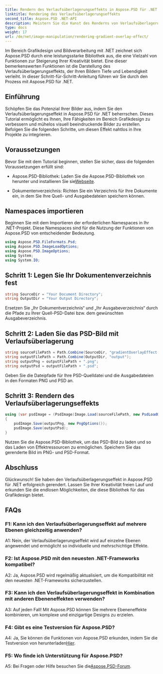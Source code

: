 ```yaml
---
title: Rendern des Verlaufsüberlagerungseffekts in Aspose.PSD für .NET
linktitle: Rendering des Verlaufsüberlagerungseffekts
second_title: Aspose.PSD .NET-API
description: Meistern Sie die Kunst des Renderns von Verlaufsüberlagerungseffekten in Aspose.PSD für .NET. Verbessern Sie Ihre Fähigkeiten im Bereich Grafikdesign mit dieser Schritt-für-Schritt-Anleitung.
type: docs
weight: 17
url: /de/net/image-manipulation/rendering-gradient-overlay-effect/
---
```

Im Bereich Grafikdesign und Bildverarbeitung mit .NET zeichnet sich Aspose.PSD durch eine leistungsstarke Bibliothek aus, die eine Vielzahl von Funktionen zur Steigerung Ihrer Kreativität bietet. Eine dieser bemerkenswerten Funktionen ist die Darstellung des Verlaufsüberlagerungseffekts, der Ihren Bildern Tiefe und Lebendigkeit verleiht. In dieser Schritt-für-Schritt-Anleitung führen wir Sie durch den Prozess mit Aspose.PSD für .NET.

## Einführung

Schöpfen Sie das Potenzial Ihrer Bilder aus, indem Sie den Verlaufsüberlagerungseffekt in Aspose.PSD für .NET beherrschen. Dieses Tutorial ermöglicht es Ihnen, Ihre Fähigkeiten im Bereich Grafikdesign zu verbessern und mühelos visuell beeindruckende Bilder zu erstellen. Befolgen Sie die folgenden Schritte, um diesen Effekt nahtlos in Ihre Projekte zu integrieren.

## Voraussetzungen

Bevor Sie mit dem Tutorial beginnen, stellen Sie sicher, dass die folgenden Voraussetzungen erfüllt sind:

-  Aspose.PSD-Bibliothek: Laden Sie die Aspose.PSD-Bibliothek von herunter und installieren Sie sie[Webseite](https://releases.aspose.com/psd/net/).

- Dokumentenverzeichnis: Richten Sie ein Verzeichnis für Ihre Dokumente ein, in dem Sie Ihre Quell- und Ausgabedateien speichern können.

## Namespaces importieren

Beginnen Sie mit dem Importieren der erforderlichen Namespaces in Ihr .NET-Projekt. Diese Namespaces sind für die Nutzung der Funktionen von Aspose.PSD von entscheidender Bedeutung.

```csharp
using Aspose.PSD.FileFormats.Psd;
using Aspose.PSD.ImageLoadOptions;
using Aspose.PSD.ImageOptions;
using System;
using System.IO;
```

## Schritt 1: Legen Sie Ihr Dokumentenverzeichnis fest

```csharp
string SourceDir = "Your Document Directory";
string OutputDir = "Your Output Directory";
```

Ersetzen Sie „Ihr Dokumentverzeichnis“ und „Ihr Ausgabeverzeichnis“ durch die Pfade zu Ihrer Quell-PSD-Datei bzw. dem gewünschten Ausgabeverzeichnis.

## Schritt 2: Laden Sie das PSD-Bild mit Verlaufsüberlagerung

```csharp
string sourceFilePath = Path.Combine(SourceDir, "gradientOverlayEffect.psd");
string outputFilePath = Path.Combine(OutputDir, "output");
string outputPng = outputFilePath + ".png";
string outputPsd = outputFilePath + ".psd";
```

Geben Sie die Dateipfade für Ihre PSD-Quelldatei und die Ausgabedateien in den Formaten PNG und PSD an.

## Schritt 3: Rendern des Verlaufsüberlagerungseffekts

```csharp
using (var psdImage = (PsdImage)Image.Load(sourceFilePath, new PsdLoadOptions() { LoadEffectsResource = true }))
{
    psdImage.Save(outputPng, new PngOptions());
    psdImage.Save(outputPsd);
}
```

Nutzen Sie die Aspose.PSD-Bibliothek, um das PSD-Bild zu laden und so das Laden von Effektressourcen zu ermöglichen. Speichern Sie das gerenderte Bild im PNG- und PSD-Format.

## Abschluss

Glückwunsch! Sie haben den Verlaufsüberlagerungseffekt in Aspose.PSD für .NET erfolgreich gerendert. Lassen Sie Ihrer Kreativität freien Lauf und erkunden Sie die endlosen Möglichkeiten, die diese Bibliothek für das Grafikdesign bietet.

## FAQs

### F1: Kann ich den Verlaufsüberlagerungseffekt auf mehrere Ebenen gleichzeitig anwenden?

A1: Nein, der Verlaufsüberlagerungseffekt wird auf einzelne Ebenen angewendet und ermöglicht so individuelle und mehrschichtige Effekte.

### F2: Ist Aspose.PSD mit den neuesten .NET-Frameworks kompatibel?

A2: Ja, Aspose.PSD wird regelmäßig aktualisiert, um die Kompatibilität mit den neuesten .NET-Frameworks sicherzustellen.

### F3: Kann ich den Verlaufsüberlagerungseffekt in Kombination mit anderen Ebeneneffekten verwenden?

A3: Auf jeden Fall! Mit Aspose.PSD können Sie mehrere Ebeneneffekte kombinieren, um komplexe und einzigartige Designs zu erzielen.

### F4: Gibt es eine Testversion für Aspose.PSD?

 A4: Ja, Sie können die Funktionen von Aspose.PSD erkunden, indem Sie die Testversion von herunterladen[Hier](https://releases.aspose.com/).

### F5: Wo finde ich Unterstützung für Aspose.PSD?

 A5: Bei Fragen oder Hilfe besuchen Sie die[Aspose.PSD-Forum](https://forum.aspose.com/c/psd/34).